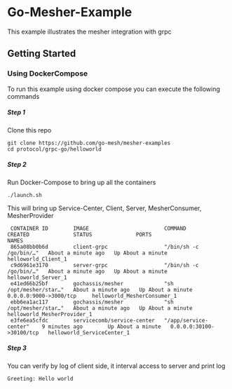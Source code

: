 # Go-Mesher-Example

This example illustrates the mesher integration with grpc 


## Getting Started

### Using DockerCompose

To run this example using docker compose you can execute the following commands

##### Step 1
Clone this repo
```
git clone https://github.com/go-mesh/mesher-examples
cd protocol/grpc-go/helloworld
```

##### Step 2
Run Docker-Compose to bring up all the containers
```
./launch.sh
```
This will bring up Service-Center, Client, Server, MesherConsumer, MesherProvider

```
 CONTAINER ID        IMAGE                        COMMAND                  CREATED              STATUS              PORTS                      NAMES
 865a08bb0b6d        client-grpc                  "/bin/sh -c /go/bin/…"   About a minute ago   Up About a minute                              helloworld_Client_1
 c9d6961e3170        server-grpc                  "/bin/sh -c /go/bin/…"   About a minute ago   Up About a minute                              helloworld_Server_1
 e41ed66b25bf        gochassis/mesher             "sh /opt/mesher/star…"   About a minute ago   Up About a minute   0.0.0.0:9000->3000/tcp     helloworld_MesherConsumer_1
 ebb6ea1ac117        gochassis/mesher             "sh /opt/mesher/star…"   About a minute ago   Up About a minute                              helloworld_MesherProvider_1
 e3fe6ea5cfdc        servicecomb/service-center   "/app/service-center"    9 minutes ago        Up About a minute   0.0.0.0:30100->30100/tcp   helloworld_ServiceCenter_1
```

##### Step 3
You can verify by log of client side, it interval access to server and print log
```
Greeting: Hello world
```

